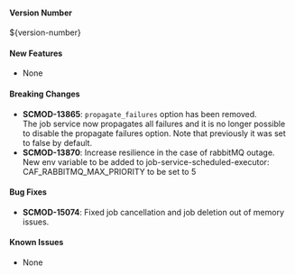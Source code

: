 #### Version Number
${version-number}

#### New Features
- None

#### Breaking Changes
- **SCMOD-13865**: `propagate_failures` option has been removed.  
The job service now propagates all failures and it is no longer possible to disable the propagate failures option. Note that previously it was set to false by default.
- **SCMOD-13870**: Increase resilience in the case of rabbitMQ outage.  
New env variable to be added to job-service-scheduled-executor: CAF_RABBITMQ_MAX_PRIORITY to be set to 5

#### Bug Fixes
- **SCMOD-15074**: Fixed job cancellation and job deletion out of memory issues.

#### Known Issues
- None
